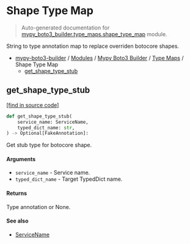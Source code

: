 # Shape Type Map

> Auto-generated documentation for [mypy_boto3_builder.type_maps.shape_type_map](https://github.com/vemel/mypy_boto3_builder/blob/master/mypy_boto3_builder/type_maps/shape_type_map.py) module.

String to type annotation map to replace overriden botocore shapes.

- [mypy-boto3-builder](../../README.md#mypy_boto3_builder) / [Modules](../../MODULES.md#mypy-boto3-builder-modules) / [Mypy Boto3 Builder](../index.md#mypy-boto3-builder) / [Type Maps](index.md#type-maps) / Shape Type Map
    - [get_shape_type_stub](#get_shape_type_stub)

## get_shape_type_stub

[[find in source code]](https://github.com/vemel/mypy_boto3_builder/blob/master/mypy_boto3_builder/type_maps/shape_type_map.py#L89)

```python
def get_shape_type_stub(
    service_name: ServiceName,
    typed_dict_name: str,
) -> Optional[FakeAnnotation]:
```

Get stub type for botocore shape.

#### Arguments

- `service_name` - Service name.
- `typed_dict_name` - Target TypedDict name.

#### Returns

Type annotation or None.

#### See also

- [ServiceName](../service_name.md#servicename)
